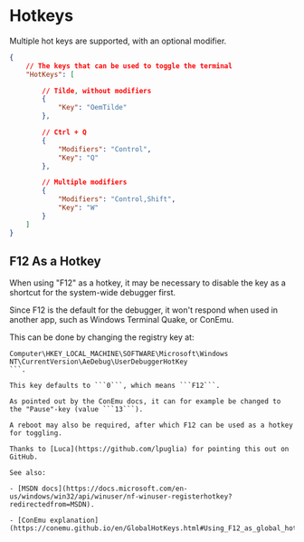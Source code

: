 # Hotkeys

Multiple hot keys are supported, with an optional modifier.

```json
{
	// The keys that can be used to toggle the terminal
	"HotKeys": [

		// Tilde, without modifiers
		{
			"Key": "OemTilde"
		},

		// Ctrl + Q
		{
			"Modifiers": "Control",
			"Key": "Q"
		},

		// Multiple modifiers
		{
			"Modifiers": "Control,Shift",
			"Key": "W"
		}
	]
}
```

## F12 As a Hotkey

When using "F12" as a hotkey, it may be necessary to disable the key as a shortcut for the system-wide debugger first.

Since F12 is the default for the debugger, it won't respond when used in another app, such as Windows Terminal Quake, or ConEmu.

This can be done by changing the registry key at:

```
Computer\HKEY_LOCAL_MACHINE\SOFTWARE\Microsoft\Windows NT\CurrentVersion\AeDebug\UserDebuggerHotKey
```.

This key defaults to ```0```, which means ```F12```.

As pointed out by the ConEmu docs, it can for example be changed to the "Pause"-key (value ```13```).

A reboot may also be required, after which F12 can be used as a hotkey for toggling.

Thanks to [Luca](https://github.com/lpuglia) for pointing this out on GitHub.

See also:

- [MSDN docs](https://docs.microsoft.com/en-us/windows/win32/api/winuser/nf-winuser-registerhotkey?redirectedfrom=MSDN).

- [ConEmu explanation](https://conemu.github.io/en/GlobalHotKeys.html#Using_F12_as_global_hotkey)
